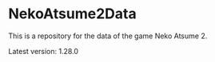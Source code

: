 # NekoAtsume2Data

This is a repository for the data of the game Neko Atsume 2.

Latest version: 1.28.0
